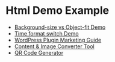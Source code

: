 Html Demo Example
=================

*   [Background-size vs Object-fit Demo](background-size-vs-object-fit-css.html)
*   [Time format switch Demo](time_format_toggle.html)
*   [WordPress Plugin Marketing Guide](wordpress-plugin-marketing-guide.html)
*   [Content & Image Converter Tool](convert_content.html)
*   [QR Code Generator](qr_code_gen.html)
